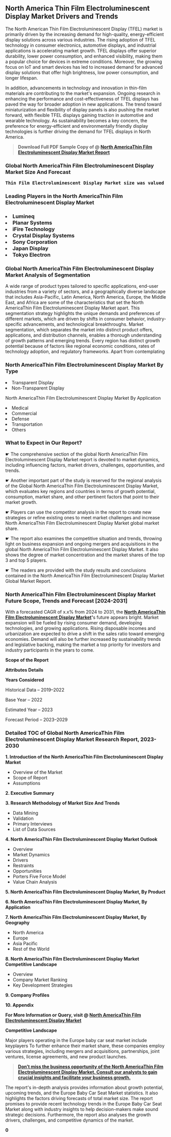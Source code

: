 <p> <h2>North America Thin Film Electroluminescent Display Market Drivers and Trends</h2><p>The North American Thin Film Electroluminescent Display (TFEL) market is primarily driven by the increasing demand for high-quality, energy-efficient display solutions across various industries. The rising adoption of TFEL technology in consumer electronics, automotive displays, and industrial applications is accelerating market growth. TFEL displays offer superior durability, lower power consumption, and enhanced visibility, making them a popular choice for devices in extreme conditions. Moreover, the growing focus on IoT and smart devices has led to increased demand for advanced display solutions that offer high brightness, low power consumption, and longer lifespan.</p><p>In addition, advancements in technology and innovation in thin-film materials are contributing to the market's expansion. Ongoing research in enhancing the performance and cost-effectiveness of TFEL displays has paved the way for broader adoption in new applications. The trend toward miniaturization and flexibility of display panels is also pushing the market forward, with flexible TFEL displays gaining traction in automotive and wearable technology. As sustainability becomes a key concern, the preference for energy-efficient and environmentally friendly display technologies is further driving the demand for TFEL displays in North America.</p></p><blockquote id="" class=""><strong>Download Full PDF Sample Copy of @&nbsp;<a href="https://www.verifiedmarketreports.com/download-sample/?rid=259114&utm_source=GitHub-Jan&utm_medium=280" target="_blank">North AmericaThin Film Electroluminescent Display Market Report</a>&nbsp;&nbsp;</strong></blockquote><h3 id="" class=""><strong>Global&nbsp;North AmericaThin Film Electroluminescent Display Market Size And Forecast</strong></h3><pre class="reader-text-block__code-block"><strong>Thin Film Electroluminescent Display Market size was valued at USD 1.5 Billion in 2022 and is projected to reach USD 3.7 Billion by 2030, growing at a CAGR of 12.0% from 2024 to 2030.</strong></pre><h3 id="" class="">Leading Players in the&nbsp;North AmericaThin Film Electroluminescent Display Market</h3><h3 class=""></Li><Li>Lumineq</Li><Li> Planar Systems</Li><Li> iFire Technology</Li><Li> Crystal Display Systems</Li><Li> Sony Corporation</Li><Li> Japan Display</Li><Li> Tokyo Electron</h3><h3 id="" class="">Global&nbsp;North AmericaThin Film Electroluminescent Display Market Analysis of Segmentation</h3><p id="" class="">A wide range of product types tailored to specific applications, end-user industries from a variety of sectors, and a geographically diverse landscape that includes Asia-Pacific, Latin America, North America, Europe, the Middle East, and Africa are some of the characteristics that set the North AmericaThin Film Electroluminescent Display Market apart. This segmentation strategy highlights the unique demands and preferences of different markets, which are driven by shifts in consumer behavior, industry-specific advancements, and technological breakthroughs. Market segmentation, which separates the market into distinct product offers, applications, and distribution channels, enables a thorough understanding of growth patterns and emerging trends. Every region has distinct growth potential because of factors like regional economic conditions, rates of technology adoption, and regulatory frameworks. Apart from contemplating</p><h3 id="" class="">North AmericaThin Film Electroluminescent Display Market&nbsp;By Type</h3><p></Li><Li>Transparent Display</Li><Li> Non-Transparent Display</p><div class="" data-test-id=""><p>North AmericaThin Film Electroluminescent Display Market&nbsp;By Application</p></div><p class=""></Li><Li>Medical</Li><Li> Commercial</Li><Li> Defense</Li><Li> Transportation</Li><Li> Others</p><div class="" data-test-id=""><h3><span class="">What to Expect in Our Report?</span></h3></div><div class="" data-test-id=""><p><span class="">☛ The comprehensive section of the global North AmericaThin Film Electroluminescent Display Market report is devoted to market dynamics, including influencing factors, market drivers, challenges, opportunities, and trends.</span></p></div><div class="" data-test-id=""><p><span class="">☛ Another important part of the study is reserved for the regional analysis of the Global North AmericaThin Film Electroluminescent Display Market, which evaluates key regions and countries in terms of growth potential, consumption, market share, and other pertinent factors that point to their market growth.</span></p></div><div class="" data-test-id=""><p><span class="">☛ Players can use the competitor analysis in the report to create new strategies or refine existing ones to meet market challenges and increase North AmericaThin Film Electroluminescent Display Market global market share.</span></p></div><div class="" data-test-id=""><p><span class="">☛ The report also examines the competitive situation and trends, throwing light on business expansion and ongoing mergers and acquisitions in the global North AmericaThin Film Electroluminescent Display Market. It also shows the degree of market concentration and the market shares of the top 3 and top 5 players.</span></p></div><div class="" data-test-id=""><p><span class="">☛ The readers are provided with the study results and conclusions contained in the North AmericaThin Film Electroluminescent Display Market Global Market Report.</span></p></div><div class="" data-test-id=""><h3><span class="">North AmericaThin Film Electroluminescent Display Market Future Scope, Trends and Forecast [2024-2031]</span></h3></div><div class="" data-test-id=""><p><span class="">With a forecasted CAGR of x.x% from 2024 to 2031, the <strong><a href="https://www.verifiedmarketreports.com/download-sample/?rid=259114&utm_source=GitHub-Jan&utm_medium=280" target="_blank">North AmericaThin Film Electroluminescent Display Market</a>'</strong>s future appears bright. Market expansion will be fueled by rising consumer demand, developing technologies, and growing applications. Rising disposable incomes and urbanization are expected to drive a shift in the sales ratio toward emerging economies. Demand will also be further increased by sustainability trends and legislative backing, making the market a top priority for investors and industry participants in the years to come.</span></p><p id="ember66" class="ember-view reader-text-block__paragraph"><strong>Scope of the Report</strong></p><p id="ember67" class="ember-view reader-text-block__paragraph"><strong>Attributes Details</strong></p><p id="ember68" class="ember-view reader-text-block__paragraph"><strong>Years Considered</strong></p><p id="ember69" class="ember-view reader-text-block__paragraph">Historical Data &ndash; 2019&ndash;2022</p><p id="ember70" class="ember-view reader-text-block__paragraph">Base Year &ndash; 2022</p><p id="ember71" class="ember-view reader-text-block__paragraph">Estimated Year &ndash; 2023</p><p id="ember72" class="ember-view reader-text-block__paragraph">Forecast Period &ndash; 2023&ndash;2029</p></div><h3 id="" class="">Detailed TOC of Global North AmericaThin Film Electroluminescent Display Market Research Report, 2023-2030</h3><p id="" class=""><strong>1. Introduction of the North AmericaThin Film Electroluminescent Display Market</strong></p><ul><li>Overview of the Market</li><li>Scope of Report</li><li>Assumptions</li></ul><p id="" class=""><strong>2. Executive Summary</strong></p><p id="" class=""><strong>3. Research Methodology of Market Size And Trends</strong></p><ul><li>Data Mining</li><li>Validation</li><li>Primary Interviews</li><li>List of Data Sources</li></ul><p id="" class=""><strong>4. North AmericaThin Film Electroluminescent Display Market Outlook</strong></p><ul><li>Overview</li><li>Market Dynamics</li><li>Drivers</li><li>Restraints</li><li>Opportunities</li><li>Porters Five Force Model</li><li>Value Chain Analysis</li></ul><p id="" class=""><strong>5. North AmericaThin Film Electroluminescent Display Market, By Product</strong></p><p id="" class=""><strong>6. North AmericaThin Film Electroluminescent Display Market, By Application</strong></p><p id="" class=""><strong>7. North AmericaThin Film Electroluminescent Display Market, By Geography</strong></p><ul><li>North America</li><li>Europe</li><li>Asia Pacific</li><li>Rest of the World</li></ul><p id="" class=""><strong>8. North AmericaThin Film Electroluminescent Display Market Competitive Landscape</strong></p><ul><li>Overview</li><li>Company Market Ranking</li><li>Key Development Strategies</li></ul><p id="" class=""><strong>9. Company Profiles</strong></p><p id="" class=""><strong>10. Appendix</strong></p><p><strong>For More Information or Query, visit&nbsp;@ <a href="https://www.verifiedmarketreports.com/product/thin-film-electroluminescent-display-market/" target="_blank">North AmericaThin Film Electroluminescent Display Market</a></strong></p><p id="ember61" class="ember-view reader-text-block__paragraph"><strong>Competitive Landscape</strong></p><p id="ember62" class="ember-view reader-text-block__paragraph">Major players operating in the Europe baby car seat market include keyplayers To further enhance their market share, these companies employ various strategies, including mergers and acquisitions, partnerships, joint ventures, license agreements, and new product launches.</p><blockquote id="ember63" class="ember-view reader-text-block__blockquote"><strong><a href="https://www.verifiedmarketreports.com/download-sample/?rid=259114&utm_source=GitHub-Jan&utm_medium=280" target="_blank">Don&rsquo;t miss the business opportunity of the North AmericaThin Film Electroluminescent Display Market. Consult our analysts to gain crucial insights and facilitate your business growth.</a></strong></blockquote><p id="ember64" class="ember-view reader-text-block__paragraph">The report's in-depth analysis provides information about growth potential, upcoming trends, and the Europe Baby Car Seat Market statistics. It also highlights the factors driving forecasts of total market size. The report promises to provide recent technology trends in the Europe Baby Car Seat Market along with industry insights to help decision-makers make sound strategic decisions. Furthermore, the report also analyses the growth drivers, challenges, and competitive dynamics of the market.</p><p class="ember-view reader-text-block__paragraph"><strong>0</strong></p>
